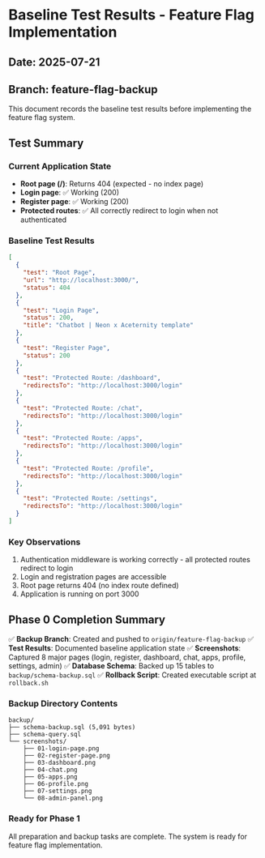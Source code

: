 # Baseline Test Results - Feature Flag Implementation

## Date: 2025-07-21
## Branch: feature-flag-backup

This document records the baseline test results before implementing the feature flag system.

## Test Summary

### Current Application State
- **Root page (/)**: Returns 404 (expected - no index page)
- **Login page**: ✅ Working (200)
- **Register page**: ✅ Working (200)
- **Protected routes**: ✅ All correctly redirect to login when not authenticated

### Baseline Test Results

```json
[
  {
    "test": "Root Page",
    "url": "http://localhost:3000/",
    "status": 404
  },
  {
    "test": "Login Page",
    "status": 200,
    "title": "Chatbot | Neon x Aceternity template"
  },
  {
    "test": "Register Page",
    "status": 200
  },
  {
    "test": "Protected Route: /dashboard",
    "redirectsTo": "http://localhost:3000/login"
  },
  {
    "test": "Protected Route: /chat",
    "redirectsTo": "http://localhost:3000/login"
  },
  {
    "test": "Protected Route: /apps",
    "redirectsTo": "http://localhost:3000/login"
  },
  {
    "test": "Protected Route: /profile",
    "redirectsTo": "http://localhost:3000/login"
  },
  {
    "test": "Protected Route: /settings",
    "redirectsTo": "http://localhost:3000/login"
  }
]
```

### Key Observations
1. Authentication middleware is working correctly - all protected routes redirect to login
2. Login and registration pages are accessible
3. Root page returns 404 (no index route defined)
4. Application is running on port 3000

## Phase 0 Completion Summary

✅ **Backup Branch**: Created and pushed to `origin/feature-flag-backup`
✅ **Test Results**: Documented baseline application state
✅ **Screenshots**: Captured 8 major pages (login, register, dashboard, chat, apps, profile, settings, admin)
✅ **Database Schema**: Backed up 15 tables to `backup/schema-backup.sql`
✅ **Rollback Script**: Created executable script at `rollback.sh`

### Backup Directory Contents
```
backup/
├── schema-backup.sql (5,091 bytes)
├── schema-query.sql
└── screenshots/
    ├── 01-login-page.png
    ├── 02-register-page.png
    ├── 03-dashboard.png
    ├── 04-chat.png
    ├── 05-apps.png
    ├── 06-profile.png
    ├── 07-settings.png
    └── 08-admin-panel.png
```

### Ready for Phase 1
All preparation and backup tasks are complete. The system is ready for feature flag implementation.
